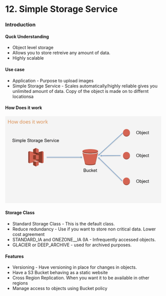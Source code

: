 # 12. Simple Storage Service

### Introduction

#### Quck Understanding

* Object level storage
* Allows you to store retreive any amount of data.
* Highly scalable

#### Use case

* Application - Purpose to upload images
* Simple Storage Service - Scales automatically/highly reliable gives you unlimited amount of data. Copy of the object is made on to differnt locationsa

#### How Does it work

![](../../../../.gitbook/assets/image%20%2838%29.png)

#### Storage Class

* Standard Storage Class - This is the default class.
* Reduce redundancy - Use if you want to store non critical data. Lower cost agreement
* STANDARD_IA and ONEZONE_\_IA \(IA - Infrequently accessed objects. 
* GLACIER or DEEP\_ARCHIVE - used for archived purposes.

#### Features

* Versioning - Have versioning in place for changes in objects.
* Have a S3 Bucket behaving as a static website
* Cross Region Replication. When you want it to be available in other regions
* Manage access to objects using Bucket policy

